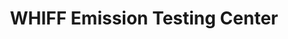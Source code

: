 ---
title: "WHIFF Emission Testing Center"
url: /general-trias/whiff-emission-testing-center/
shop: Autowerkstatt
---